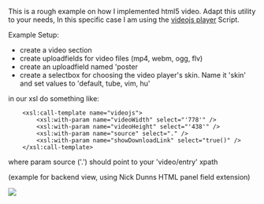 This is a rough example on how I implemented html5 video.
Adapt this utility to your needs, In this specific case I am using the [videojs player](http://videojs.com/) Script. 

Example Setup:

 - create a video section
 - create uploadfields for video files (mp4, webm, ogg, flv)
 - create an uploadfield named 'poster
 - create a selectbox for choosing the video player's skin. Name it 'skin' and set values to 'default, tube, vim, hu'

in our xsl do something like:

		<xsl:call-template name="videojs">
			<xsl:with-param name="videoWidth" select="'778'" />
			<xsl:with-param name="videoHeight" select="'438'" />
			<xsl:with-param name="source" select="." />
			<xsl:with-param name="showDownloadLink" select="true()" />
		</xsl:call-template>

where param source ('.') should point to your 'video/entry' xpath



(example for backend view, using Nick Dunns HTML panel field extension)

![](https://github.com/iwyg/videojs-utility/master/doc/videojs_be.png)



